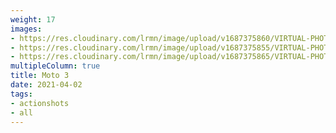 ```yaml
---
weight: 17
images:
- https://res.cloudinary.com/lrmn/image/upload/v1687375860/VIRTUAL-PHOTOGRAPHY/moto3/LRMN-MOTO3_15_ydurch.png
- https://res.cloudinary.com/lrmn/image/upload/v1687375855/VIRTUAL-PHOTOGRAPHY/moto3/LRMN-MOTO3_11_capw9e.png
- https://res.cloudinary.com/lrmn/image/upload/v1687375865/VIRTUAL-PHOTOGRAPHY/moto3/LRMN-MOTO3_13_fznaqt.png
multipleColumn: true
title: Moto 3
date: 2021-04-02
tags:
- actionshots
- all
---
```

